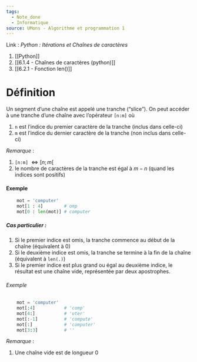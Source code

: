 ```yaml
---
tags:
  - Note_done
  - Informatique
source: UMons - Algorithme et programmation 1
---
```


Link : 
_Python : Itérations et Chaînes de caractères_
1. [[Python]]
2. [[6.1.4 - Chaînes de caractères (python)]]
3. [[6.2.1 - Fonction len()]]

# Définition
Un segment d’une chaîne est appelé une tranche (“slice”). 
On peut accéder à une tranche d’une chaîne avec l’opérateur `[n:m]` où
1. `n` est l’indice du premier caractère de la tranche (inclus dans celle-ci) 
2. `m` est l’indice du dernier caractère de la tranche (non inclus dans celle-ci)

_Remarque_ :
1. `[n:m]` $\iff [n;m[$ 
2. le nombre de caractères de la tranche est égal à $m −n$ (quand les indices sont positifs)
#### Exemple
```PYTHON
	mot = 'computer'
	mot[1 : 4]        # omp
	mot[0 : len(mot)] # computer
```


##### Cas particulier :
1. Si le premier indice est omis, la tranche commence au début de la chaîne (équivalent à 0) 
2. Si le deuxième indice est omis, la tranche se termine à la fin de la chaîne (équivalent à `len(.)`)
3. Si le premier indice est plus grand ou égal au deuxième indice, le résultat est une chaîne vide, représentée par deux apostrophes.
###### Exemple
```PYTHON
	mot = 'computer'
	mot[:4]           # 'comp'
	mot[4:]           # 'uter'
	mot[:-1]          # 'compute'
	mot[:]            # 'computer'
	mot[3:3]          # ''
```

_Remarque_ :
1. Une chaîne vide est de longueur 0